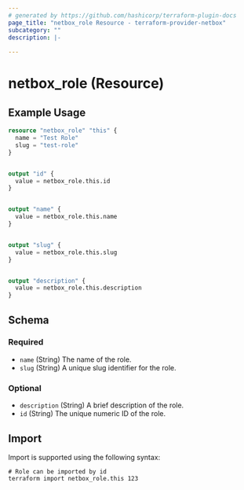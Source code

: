 ```yaml
---
# generated by https://github.com/hashicorp/terraform-plugin-docs
page_title: "netbox_role Resource - terraform-provider-netbox"
subcategory: ""
description: |-
  
---
```


# netbox_role (Resource)



## Example Usage

```terraform
resource "netbox_role" "this" {
  name = "Test Role"
  slug = "test-role"
}


output "id" {
  value = netbox_role.this.id
}


output "name" {
  value = netbox_role.this.name
}


output "slug" {
  value = netbox_role.this.slug
}


output "description" {
  value = netbox_role.this.description
}
```

<!-- schema generated by tfplugindocs -->
## Schema

### Required

- `name` (String) The name of the role.
- `slug` (String) A unique slug identifier for the role.

### Optional

- `description` (String) A brief description of the role.
- `id` (String) The unique numeric ID of the role.

## Import

Import is supported using the following syntax:

```shell
# Role can be imported by id
terraform import netbox_role.this 123
```
